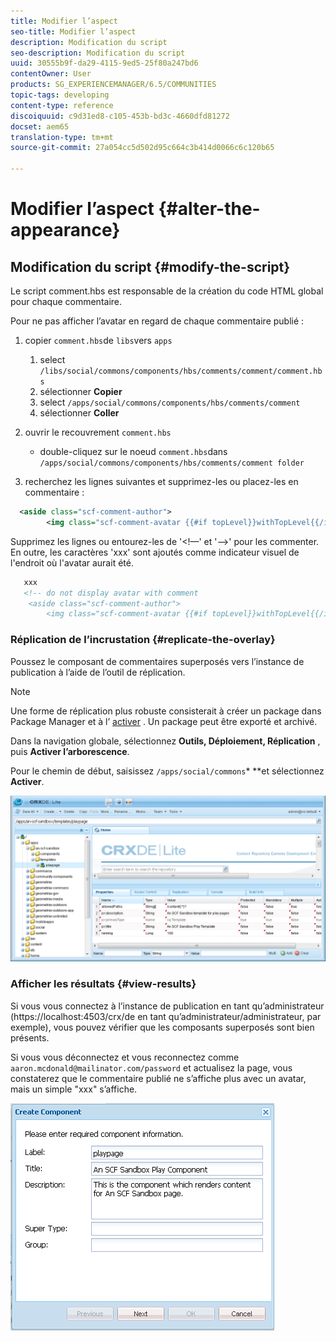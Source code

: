 ```yaml
---
title: Modifier l’aspect
seo-title: Modifier l’aspect
description: Modification du script
seo-description: Modification du script
uuid: 30555b9f-da29-4115-9ed5-25f80a247bd6
contentOwner: User
products: SG_EXPERIENCEMANAGER/6.5/COMMUNITIES
topic-tags: developing
content-type: reference
discoiquuid: c9d31ed8-c105-453b-bd3c-4660dfd81272
docset: aem65
translation-type: tm+mt
source-git-commit: 27a054cc5d502d95c664c3b414d0066c6c120b65

---
```



# Modifier l’aspect {#alter-the-appearance}

## Modification du script {#modify-the-script}

Le script comment.hbs est responsable de la création du code HTML global pour chaque commentaire.

Pour ne pas afficher l’avatar en regard de chaque commentaire publié :

1. copier `comment.hbs`de `libs`vers `apps`

   1. select `/libs/social/commons/components/hbs/comments/comment/comment.hbs`
   1. sélectionner **Copier**
   1. select `/apps/social/commons/components/hbs/comments/comment`
   1. sélectionner **Coller**

1. ouvrir le recouvrement `comment.hbs`

   * double-cliquez sur le noeud `comment.hbs`dans `/apps/social/commons/components/hbs/comments/comment folder`

1. recherchez les lignes suivantes et supprimez-les ou placez-les en commentaire :

```xml
  <aside class="scf-comment-author">
        <img class="scf-comment-avatar {{#if topLevel}}withTopLevel{{/if}}" src="{{author.avatarUrl}}"></img>
```

Supprimez les lignes ou entourez-les de &#39;&lt;!—&#39; et &#39;—>&#39; pour les commenter. En outre, les caractères &#39;xxx&#39; sont ajoutés comme indicateur visuel de l&#39;endroit où l&#39;avatar aurait été.

```xml
   xxx
   <!-- do not display avatar with comment
    <aside class="scf-comment-author">
        <img class="scf-comment-avatar {{#if topLevel}}withTopLevel{{/if}}" src="{{author.avatarUrl}}"></img>
```

### Réplication de l’incrustation {#replicate-the-overlay}

Poussez le composant de commentaires superposés vers l’instance de publication à l’aide de l’outil de réplication.

>[!NOTE]
>
>Une forme de réplication plus robuste consisterait à créer un package dans Package Manager et à l’ [activer](/help/sites-administering/package-manager.md#replicating-packages) . Un package peut être exporté et archivé.

Dans la navigation globale, sélectionnez **Outils, Déploiement, Réplication** , puis **Activer l’arborescence**.

Pour le chemin de début, saisissez `/apps/social/commons`* **et sélectionnez **Activer**.

![chlimage_1-77](assets/chlimage_1-77.png)

### Afficher les résultats {#view-results}

Si vous vous connectez à l’instance de publication en tant qu’administrateur (https://localhost:4503/crx/de en tant qu’administrateur/administrateur, par exemple), vous pouvez vérifier que les composants superposés sont bien présents.

Si vous vous déconnectez et vous reconnectez comme `aaron.mcdonald@mailinator.com/password` et actualisez la page, vous constaterez que le commentaire publié ne s’affiche plus avec un avatar, mais un simple &quot;xxx&quot; s’affiche.

![chlimage_1-78](assets/chlimage_1-78.png)

